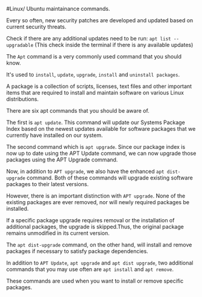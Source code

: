#Linux/ Ubuntu maintainance commands.

Every so often, new security patches are developed and updated based on current security threats.

Check if there are any additional updates need to be run: `apt list --upgradable`
(This check inside the terminal if there is any available updates)

The `Apt` command is a very commonly used command that you should know.

It's used to `install`, `update`, `upgrade`, `install` and `uninstall packages`.

A package is a collection of scripts, licenses, text files and other important items that are required to install and maintain software on various Linux distributions.

There are six apt commands that you should be aware of.

The first is `apt update`. This command will update our Systems Package Index based on the newest updates available for software packages that we currently have installed on our system.

The second command which is `apt upgrade`. Since our package index is now up to date using the APT Update command, we can now upgrade those packages using the APT Upgrade command.

Now, in addition to `APT upgrade`, we also have the enhanced `apt dist-upgrade` command. Both of these commands will upgrade existing software packages to their latest versions.

However, there is an important distinction with `APT upgrade`.
None of the existing packages are ever removed, nor will newly required packages be installed.

If a specific package upgrade requires removal or the installation of additional packages, the upgrade is skipped.Thus, the original package remains unmodified in its current version.

The `apt dist-upgrade` command, on the other hand, will install and remove packages if necessary to satisfy package dependencies.

In addition to `APT Update`, `apt upgrade` and `apt dist upgrade`, two additional commands that you may use often are `apt install` and `apt remove`.

These commands are used when you want to install or remove specific packages.
